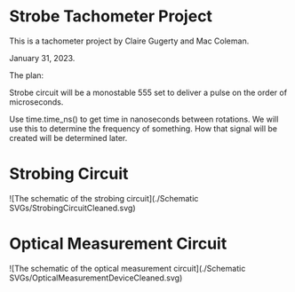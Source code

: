 # Strobe Tachometer Project
This is a tachometer project by Claire Gugerty and Mac Coleman.

January 31, 2023.


The plan:

Strobe circuit will be a monostable 555 set to deliver
a pulse on the order of microseconds.

Use time.time_ns() to get time in nanoseconds between rotations.
We will use this to determine the frequency of something.
How that signal will be created will be determined later.


# Strobing Circuit
![The schematic of the strobing circuit](./Schematic SVGs/StrobingCircuitCleaned.svg)

# Optical Measurement Circuit
![The schematic of the optical measurement circuit](./Schematic SVGs/OpticalMeasurementDeviceCleaned.svg)
